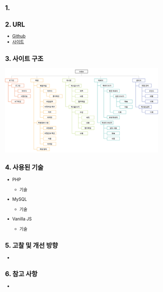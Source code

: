 
## 1. 


## 2. URL
* [Github](https://github.com/pic22ti/pic22ti.github.io/tree/master/portfolio/php)
* [사이트](http://pic22ti.dothome.co.kr/mysite/php/index.php)

## 3. 사이트 구조
![sitemap_php](/portfolio/php/sitemap_php.jpg)

## 4. 사용된 기술
* PHP
  - 기술

* MySQL
  - 기술

* Vanilla JS
  - 기술

## 5. 고찰 및 개선 방향
* 

## 6. 참고 사항
* 
